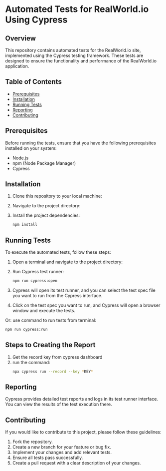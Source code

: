 # Automated Tests for RealWorld.io Using Cypress

## Overview

This repository contains automated tests for the RealWorld.io site, implemented using the Cypress testing framework. These tests are designed to ensure the functionality and performance of the RealWorld.io application.

## Table of Contents

- [Prerequisites](#prerequisites)
- [Installation](#installation)
- [Running Tests](#running-tests)
- [Reporting](#reporting)
- [Contributing](#contributing)

## Prerequisites

Before running the tests, ensure that you have the following prerequisites installed on your system:

- Node.js
- npm (Node Package Manager)
- Cypress

## Installation

1. Clone this repository to your local machine:
2. Navigate to the project directory:
3. Install the project dependencies:

   ```bash
   npm install
   ```

## Running Tests

To execute the automated tests, follow these steps:

1. Open a terminal and navigate to the project directory:
2. Run Cypress test runner:

   ```bash
   npm run cypress:open
   ```

3. Cypress will open its test runner, and you can select the test spec file you want to run from the Cypress interface.

4. Click on the test spec you want to run, and Cypress will open a browser window and execute the tests.

Or: use command to run tests from terminal:

   ```bash
   npm run cypress:run
   ```

## Steps to Creating the Report
1. Get the record key from cypress dashboard
2. run the command:
   ```bash
   npx cypress run --record --key *KEY*
   ```

## Reporting

Cypress provides detailed test reports and logs in its test runner interface. You can view the results of the test execution there.

## Contributing

If you would like to contribute to this project, please follow these guidelines:

1. Fork the repository.
2. Create a new branch for your feature or bug fix.
3. Implement your changes and add relevant tests.
4. Ensure all tests pass successfully.
5. Create a pull request with a clear description of your changes.